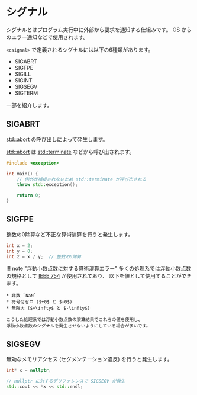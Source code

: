 # シグナル

シグナルとはプログラム実行中に外部から要求を通知する仕組みです。
OS からのエラー通知などで使用されます。

`<csignal>` で定義されるシグナルには以下の6種類があります。

* SIGABRT
* SIGFPE
* SIGILL
* SIGINT
* SIGSEGV
* SIGTERM

一部を紹介します。

## SIGABRT

[std::abort][cpprefjp_abort] の呼び出しによって発生します。

[std::abort][cpprefjp_abort] は
[std::terminate][cpprefjp_terminate] などから呼び出されます。

```cpp
#include <exception>

int main() {
    // 例外が捕捉されないため std::terminate が呼び出される
    throw std::exception();

    return 0;
}
```

[cpprefjp_abort]: https://cpprefjp.github.io/reference/cstdlib/abort.html
[cpprefjp_terminate]: https://cpprefjp.github.io/reference/exception/terminate.html

## SIGFPE

整数の0除算など不正な算術演算を行うと発生します。

```cpp
int x = 2;
int y = 0;
int z = x / y;  // 整数の0除算
```

!!! note "浮動小数点数に対する算術演算エラー"
    多くの処理系では浮動小数点数の規格として [IEEE 754] が使用されており、
    以下を値として使用することができます。

    * 非数 `NaN`
    * 符号付ゼロ ($+0$ と $-0$)
    * 無限大 ($+\infty$ と $-\infty$)

    こうした処理系では浮動小数点数の演算結果でこれらの値を使用し、
    浮動小数点数のシグナルを発生させないようにしている場合が多いです。

[IEEE 754]: https://ja.wikipedia.org/wiki/IEEE_754

<!-- MEMO: シグナルが発生しない場合でも <cfenv> を利用することで検知可能
https://ja.cppreference.com/w/cpp/numeric/fenv
-->

## SIGSEGV

無効なメモリアクセス (セグメンテーション違反) を行うと発生します。

```cpp
int* x = nullptr;

// nullptr に対するデリファレンスで SIGSEGV が発生
std::cout << *x << std::endl;
```
